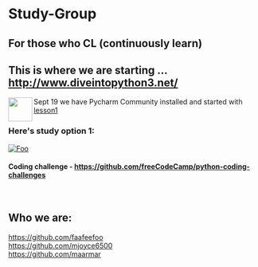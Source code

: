 
# Study-Group
## For those who CL (continuously learn)

##
## This is where we are starting ... http://www.diveintopython3.net/
<a href="http://www.diveintopython3.net"><img src = "https://github.com/mjoyce6500/Study-Group/blob/master/images/DiveIntoPython3.jpg" align="left" height="48" width="48"></a>



Sept 19 we have Pycharm Community installed and started with [lesson1](http://www.diveintopython3.net/your-first-python-program.html) 

### Here's study option 1:
<a href="https://github.com/freeCodeCamp/freeCodeCamp" rel="Code Camp!!">![Foo](https://s3.amazonaws.com/freecodecamp/wide-social-banner.png)</a>

#### Coding challenge - https://github.com/freeCodeCamp/python-coding-challenges
<br />

## Who we are:
 https://github.com/faafeefoo <br />
 https://github.com/mjoyce6500 <br />
 https://github.com/maarmar
 
